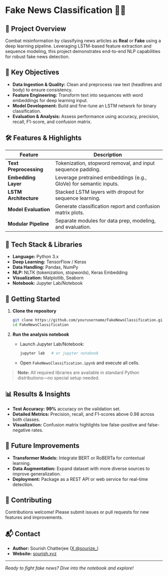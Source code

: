 # Fake News Classification 📰🚫

## 🚀 Project Overview

Combat misinformation by classifying news articles as **Real** or **Fake** using a deep learning pipeline. Leveraging LSTM-based feature extraction and sequence modeling, this project demonstrates end-to-end NLP capabilities for robust fake news detection.

## 🎯 Key Objectives

* **Data Ingestion & Quality:** Clean and preprocess raw text (headlines and body) to ensure consistency.
* **Feature Engineering:** Transform text into sequences with word embeddings for deep learning input.
* **Model Development:** Build and fine-tune an LSTM network for binary classification.
* **Evaluation & Analysis:** Assess performance using accuracy, precision, recall, F1-score, and confusion matrix.

## 🛠️ Features & Highlights

| Feature                | Description                                                       |
| ---------------------- | ----------------------------------------------------------------- |
| **Text Preprocessing** | Tokenization, stopword removal, and input sequence padding.       |
| **Embedding Layer**    | Leverage pretrained embeddings (e.g., GloVe) for semantic inputs. |
| **LSTM Architecture**  | Stacked LSTM layers with dropout for sequence learning.           |
| **Model Evaluation**   | Generate classification report and confusion matrix plots.        |
| **Modular Pipeline**   | Separate modules for data prep, modeling, and evaluation.         |

## 🧰 Tech Stack & Libraries

* **Language:** Python 3.x
* **Deep Learning:** TensorFlow / Keras
* **Data Handling:** Pandas, NumPy
* **NLP:** NLTK (tokenization, stopwords), Keras Embedding
* **Visualization:** Matplotlib, Seaborn
* **Notebook:** Jupyter Lab/Notebook

## 🚀 Getting Started

1. **Clone the repository**

   ```bash
   git clone https://github.com/yourusername/FakeNewsClassification.git
   cd FakeNewsClassification
   ```
2. **Run the analysis notebook**

   * Launch Jupyter Lab/Notebook:

     ```bash
     jupyter lab   # or jupyter notebook
     ```
   * Open `FakeNewsClassification.ipynb` and execute all cells.

> **Note:** All required libraries are available in standard Python distributions—no special setup needed.

## 📊 Results & Insights

* **Test Accuracy:** **99%** accuracy on the validation set.
* **Detailed Metrics:** Precision, recall, and F1-scores above 0.98 across both classes.
* **Visualization:** Confusion matrix highlights low false-positive and false-negative rates.

## 🔮 Future Improvements

* **Transformer Models:** Integrate BERT or RoBERTa for contextual learning.
* **Data Augmentation:** Expand dataset with more diverse sources to improve generalization.
* **Deployment:** Package as a REST API or web service for real-time detection.

## 🤝 Contributing

Contributions welcome! Please submit issues or pull requests for new features and improvements.

## 📬 Contact

* **Author:** Sourish Chatterjee ([X @sourize\_](https://x.com/sourize_))
* **Website:** [sourish.xyz](https://sourish.xyz)

---

*Ready to fight fake news? Dive into the notebook and explore!*
